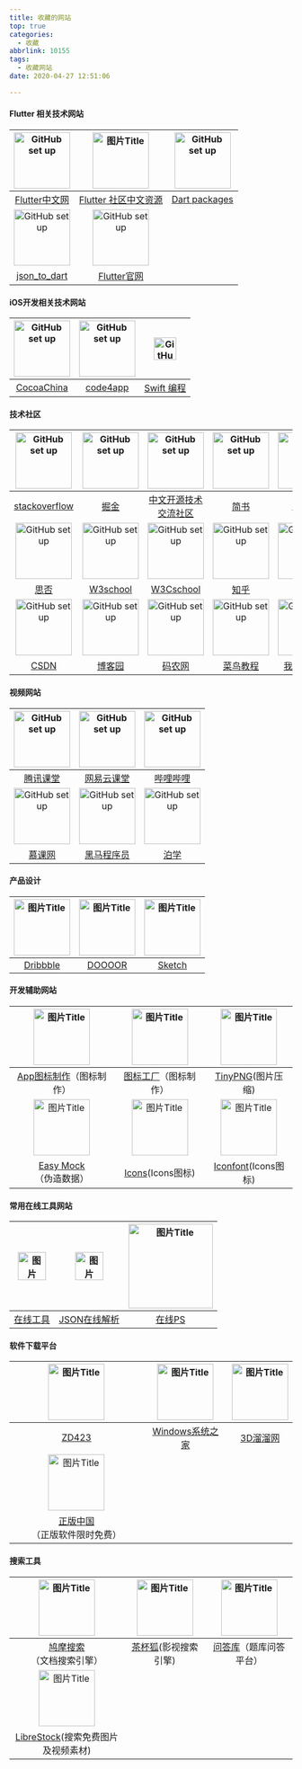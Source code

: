 ```yaml
---
title: 收藏的网站
top: true
categories:
  - 收藏
abbrlink: 10155
tags:
  - 收藏网站
date: 2020-04-27 12:51:06

---
```


#### 

#### Flutter 相关技术网站

| <img src="https://cdn.jsdelivr.net/gh/flutterchina/website@1.0/images/flutter-mark-square-100.png" alt="GitHub set up" title="图片Title" style="width:100px" /> | <img src="https://flutter.cn/favicon.ico" title="图片Title" style="width:100px" /> | <img src="https://cdn.jsdelivr.net/gh/flutterchina/website@1.0/images/flutter-mark-square-100.png" alt="GitHub set up" title="图片Title" style="width:100px" /> |
| :----------------------------------------------------------: | :----------------------------------------------------------: | :----------------------------------------------------------: |
|          [Flutter中文网](https://flutterchina.club)          |      [Flutter 社区中文资源](https://www.flutter-io.cn)       |          [Dart packages](https://pub.flutter-io.cn)          |
| <img src="https://cdn.jsdelivr.net/gh/flutterchina/website@1.0/images/flutter-mark-square-100.png" alt="GitHub set up" title="图片Title" style="width:100px" /> | <img src="https://cdn.jsdelivr.net/gh/flutterchina/website@1.0/images/flutter-mark-square-100.png" alt="GitHub set up" title="图片Title" style="width:100px" /> |                                                              |
|  [json_to_dart](https://javiercbk.github.io/json_to_dart/)   |              [Flutter官网](https://flutter.dev)              |                                                              |



#### iOS开发相关技术网站

| <img src="https://jdi.cocosbcx.net/image/cocoachina/new_logo.png" alt="GitHub set up" title="图片Title" style="width:100px" /> | <img src="http://www.code4app.com/template/dean_flyi_170116/deancss/logo.png" alt="GitHub set up" title="图片Title" style="width:100px" /> | <img src="http://www.swift51.com/favicon.ico" alt="GitHub set up" title="图片Title" style="width:40px" /> |
| :----------------------------------------------------------: | :----------------------------------------------------------: | :----------------------------------------------------------: |
|           [CocoaChina](http://www.cocoachina.com)            |             [code4app](http://www.code4app.com)              | [Swift 编程](http://www.swift51.com/swift4.0/chapter2/22_Protocols.html) |



#### 技术社区

| <img src="https://cdn.sstatic.net/Sites/stackoverflow/img/apple-touch-icon.png?v=c78bd457575a" alt="GitHub set up" title="图片Title" style="width:100px" /> | <img src="https://b-gold-cdn.xitu.io/v3/static/img/logo.a7995ad.svg" alt="GitHub set up" title="图片Title" style="width:100px" /> | <img src="https://static.oschina.net/new-osc/img/logo_osc_new.svg" alt="GitHub set up" title="图片Title" style="width:100px" /> | <img src="https://cdn2.jianshu.io/assets/web/nav-logo-4c7bbafe27adc892f3046e6978459bac.png" alt="GitHub set up" title="图片Title" style="width:100px" /> | <img src="https://github.githubassets.com/images/modules/site/home-illo-team-tools.svg" title="图片Title" style="width:100px" /> |
| :----------------------------------------------------------: | :----------------------------------------------------------: | :----------------------------------------------------------: | :----------------------------------------------------------: | :----------------------------------------------------------: |
|          [stackoverflow](https://stackoverflow.com)          |                  [掘金](https://juejin.im)                   |       [中文开源技术交流社区](https://www.oschina.net)        |               [简书](https://www.jianshu.com)                |                [Github](https://github.com/)                 |
| <img src="https://cdn.segmentfault.com/v-5e8d8dec/global/img/touch-icon.png" alt="GitHub set up" title="图片Title" style="width:100px" /> | <img src="https://www.w3school.com.cn/ui2019/logo-180.png" alt="GitHub set up" title="图片Title" style="width:100px" /> | <img src="https://www.w3cschool.cn/statics/images/favicon.ico?v=2.2" alt="GitHub set up" title="图片Title" style="width:100px" /> | <img src="https://static.zhihu.com/static/favicon.ico" alt="GitHub set up" title="图片Title" style="width:100px" /> | <img src="https://gitee.com/static/images/logo-black.svg?t=158106664" alt="GitHub set up" title="图片Title" style="width:100px" /> |
|               [思否](https://segmentfault.com)               |           [W3school](https://www.w3school.com.cn)            |            [W3Cschool](https://www.w3cschool.cn)             |        [知乎](https://www.zhihu.com/signin?next=%2F)         |                  [码云](https://gitee.com)                   |
| <img src="https://csdnimg.cn/cdn/content-toolbar/csdn-logo.png?v=20200416.1" alt="GitHub set up" title="图片Title" style="width:100px" /> | <img src="https://www.cnblogs.com/images/logo_small.gif" alt="GitHub set up" title="图片Title" style="width:100px" /> | <img src="http://static.codeceo.com/asset/css/img/logo-new.png" alt="GitHub set up" title="图片Title" style="width:100px" /> | <img src="https://www.runoob.com/wp-content/themes/runoob/assets/img/runoob-logo.png" alt="GitHub set up" title="图片Title" style="width:100px" /> | <img src="https://www.51zxw.net/Contents/Images/logo.png" alt="GitHub set up" title="图片Title" style="width:100px" /> |
|                 [CSDN](https://www.csdn.net)                 |              [博客园](https://www.cnblogs.com)               |               [码农网](http://www.codeceo.com)               |              [菜鸟教程](https://www.runoob.com)              |             [我要自学网](https://www.51zxw.net)              |



#### 视频网站

| <img src="https://8.url.cn/edu/edu_modules/edu-ui/img/bg/logo192-3x.e89120ba.png" alt="GitHub set up" title="图片Title" style="width:100px" /> | <img src="https://edu-image.nosdn.127.net/51373455cc3e4a96a802e89387cb868c.png?imageView&quality=100" alt="GitHub set up" title="图片Title" style="width:100px" /> | <img src="https://activity.hdslb.com/zzjs/20160608appDownload/img/pc/tittle.png" alt="GitHub set up" title="图片Title" style="width:100px" /> |
| :----------------------------------------------------------: | :----------------------------------------------------------: | :----------------------------------------------------------: |
|                [腾讯课堂](https://ke.qq.com)                 |             [网易云课堂](https://study.163.com)              |             [哔哩哔哩](https://www.bilibili.com)             |
| <img src="https://www.imooc.com/static/img/index/logo.png" alt="GitHub set up" title="图片Title" style="width:100px" /> | <img src="http://yun.itheima.com/Root/images/logo.jpg" alt="GitHub set up" title="图片Title" style="width:100px" /> | <img src="https://boxueio.com/assets/images/bx-logo-v4@2x.png" alt="GitHub set up" title="图片Title" style="width:100px" /> |
|               [慕课网](https://www.imooc.com)                |             [黑马程序员](http://yun.itheima.com)             |                 [泊学](https://boxueio.com)                  |



####  产品设计

| <img src="https://cdn.dribbble.com/assets/processing-46166388f946b122afec7880ec771747811001faf38bb33b1b9d6e8d8549d8bc.gif" title="图片Title" style="width:100px" /> | <img src="https://www.doooor.com/template/iscwo_design_2013/img/logo.png" title="图片Title" style="width:100px" /> | <img src="http://www.sketchcn.com/images/sketchcn_logo.png" title="图片Title" style="width:100px" /> |
| :----------------------------------------------------------: | :----------------------------------------------------------: | :----------------------------------------------------------: |
|               [Dribbble](https://dribbble.com)               |               [DOOOOR](https://www.doooor.com)               |               [Sketch](https://oursketch.com)                |



#### 开发辅助网站

| <img src="http://www.makeicon.cc/Content/imgs/icon.png" title="图片Title" style="width:100px" /> | <img src="https://icon.wuruihong.com/favicon.ico" title="图片Title" style="width:100px" /> | <img src="https://tinypng.com/images/apng/panda-waving.png" title="图片Title" style="width:100px" /> |
| :----------------------------------------------------------: | :----------------------------------------------------------: | :----------------------------------------------------------: |
|      [App图标制作](http://www.makeicon.cc)（图标制作）       |     [图标工厂](https://icon.wuruihong.com/)（图标制作）      |           [TinyPNG](https://tinypng.com)(图片压缩)           |
| <img src="https://www.easy-mock.com/public/images/easy-mock.png" title="图片Title" style="width:100px" /> | <img src="https://material.io/resources/icons/static/ic_material_192px_light.svg" title="图片Title" style="width:100px" /> | <img src="https://img.alicdn.com/tfs/TB1td1qB5rpK1RjSZFhXXXSdXXa-60-30.png" title="图片Title" style="width:100px" /> |
|   [Easy Mock](https://www.easy-mock.com/login)（伪造数据）   | [Icons](https://material.io/resources/icons/?icon=sd_storage&style=baseline)(Icons图标) |        [Iconfont](https://www.iconfont.cn)(Icons图标)        |



#### 常用在线工具网站

| <img src="https://qn11.tool.lu/201710/15/103320SbM84Ql4tETjg49a_28x28.png" title="图片Title" style="width:50px" /> | <img src="https://qn11.tool.lu/201710/15/103320SbM84Ql4tETjg49a_28x28.png" title="图片Title" style="width:50px" /> | <img src="https://www.uupoop.com/images/logo.svg" title="图片Title" style="width:150px" /> |
| :----------------------------------------------------------: | :----------------------------------------------------------: | :----------------------------------------------------------: |
|                 [在线工具](https://tool.lu)                  |             [JSON在线解析](https://www.json.cn)              |               [在线PS](https://www.uupoop.com)               |



#### 软件下载平台

| <img src="https://www.zdfans.com/images/logo.png" title="图片Title" style="width:100px" /> | <img src="http://www.windowszj.com/d/imgs/pic/logo.png" title="图片Title" style="width:100px" /> | <img src="https://static.3d66.com/softv2/images/logo.png" title="图片Title" style="width:100px" /> |
| :----------------------------------------------------------: | :----------------------------------------------------------: | :----------------------------------------------------------: |
|               [ZD423](https://www.zdfans.com)                |         [Windows系统之家](http://www.windowszj.com)          |       [3D溜溜网](https://zixue.3d66.com/popsoft.html)        |
| <img src="https://getitfree.cn/wp-content/uploads/site_logo.png" title="图片Title" style="width:100px" /> |                                                              |                                                              |
|     [正版中国](https://getitfree.cn)（正版软件限时免费）     |                                                              |                                                              |



#### 搜索工具

| <img src="https://www5.jiumodiary.com/images/front/eleps.png" title="图片Title" style="width:100px" /> | <img src="https://cupfox-1252826939.file.myqcloud.com/cupfox/logo-4fb5c3e3d6.svg" title="图片Title" style="width:100px" /> | <img src="https://assets.asklib.com/asset/pc/images/logo_w.svg" title="图片Title" style="width:100px" /> |
| :----------------------------------------------------------: | :----------------------------------------------------------: | :----------------------------------------------------------: |
|    [鸠摩搜索](https://www.jiumodiary.com)（文档搜索引擎）    |        [茶杯狐](https://www.cupfox.com)(影视搜索引擎)        |       [问答库](https://www.asklib.com)（题库问答平台）       |
| <img src="https://librestock.com/static/images/logo.png" title="图片Title" style="width:100px" /> |                                                              |                                                              |
| [LibreStock](https://librestock.com)(搜索免费图片及视频素材) |                                                              |                                                              |

